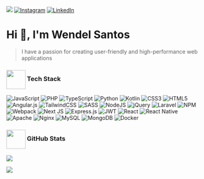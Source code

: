 ![](https://komarev.com/ghpvc/?username=wnsdev&label=Profile%20views&color=0e75b6&style=flat) 
[![Instagram](https://img.shields.io/badge/Instagram-%23E4405F.svg?logo=Instagram&logoColor=white)](https://instagram.com/wnsdev) 
[![LinkedIn](https://img.shields.io/badge/LinkedIn-%230077B5.svg?logo=linkedin&logoColor=white)](https://linkedin.com/in/wsdev) 
# Hi 👋, I'm Wendel Santos
> I have a passion for creating user-friendly and high-performance web applications

<h3><img align=center src='https://www.svgrepo.com/show/420907/computer-display-hardware.svg' height=50 /> Tech Stack</h3>

![JavaScript](https://img.shields.io/badge/javascript-%23323330.svg?style=flat&logo=javascript&logoColor=%23F7DF1E) ![PHP](https://img.shields.io/badge/php-%23777BB4.svg?style=flat&logo=php&logoColor=white) ![TypeScript](https://img.shields.io/badge/typescript-%23007ACC.svg?style=flat&logo=typescript&logoColor=white) ![Python](https://img.shields.io/badge/python-3670A0?style=flat&logo=python&logoColor=ffdd54) ![Kotlin](https://img.shields.io/badge/kotlin-%237F52FF.svg?style=flat&logo=kotlin&logoColor=white) ![CSS3](https://img.shields.io/badge/css3-%231572B6.svg?style=flat&logo=css3&logoColor=white) ![HTML5](https://img.shields.io/badge/html5-%23E34F26.svg?style=flat&logo=html5&logoColor=white) ![Angular.js](https://img.shields.io/badge/angular.js-%23E23237.svg?style=flat&logo=angularjs&logoColor=white) ![TailwindCSS](https://img.shields.io/badge/tailwindcss-%2338B2AC.svg?style=flat&logo=tailwind-css&logoColor=white) ![SASS](https://img.shields.io/badge/SASS-hotpink.svg?style=flat&logo=SASS&logoColor=white) ![NodeJS](https://img.shields.io/badge/node.js-6DA55F?style=flat&logo=node.js&logoColor=white) ![jQuery](https://img.shields.io/badge/jquery-%230769AD.svg?style=flat&logo=jquery&logoColor=white) ![Laravel](https://img.shields.io/badge/laravel-%23FF2D20.svg?style=flat&logo=laravel&logoColor=white) ![NPM](https://img.shields.io/badge/NPM-%23CB3837.svg?style=flat&logo=npm&logoColor=white) ![Webpack](https://img.shields.io/badge/webpack-%238DD6F9.svg?style=flat&logo=webpack&logoColor=black) ![Next JS](https://img.shields.io/badge/Next-black?style=flat&logo=next.js&logoColor=white) ![Express.js](https://img.shields.io/badge/express.js-%23404d59.svg?style=flat&logo=express&logoColor=%2361DAFB) ![JWT](https://img.shields.io/badge/JWT-black?style=flat&logo=JSON%20web%20tokens) ![React](https://img.shields.io/badge/react-%2320232a.svg?style=flat&logo=react&logoColor=%2361DAFB) ![React Native](https://img.shields.io/badge/react_native-%2320232a.svg?style=flat&logo=react&logoColor=%2361DAFB) ![Apache](https://img.shields.io/badge/apache-%23D42029.svg?style=flat&logo=apache&logoColor=white) ![Nginx](https://img.shields.io/badge/nginx-%23009639.svg?style=flat&logo=nginx&logoColor=white) ![MySQL](https://img.shields.io/badge/mysql-%2300000f.svg?style=flat&logo=mysql&logoColor=white) ![MongoDB](https://img.shields.io/badge/MongoDB-%234ea94b.svg?style=flat&logo=mongodb&logoColor=white) ![Docker](https://img.shields.io/badge/docker-%230db7ed.svg?style=flat&logo=docker&logoColor=white)


<h3><img align=center src='https://www.svgrepo.com/show/331724/github-code-source.svg' height=50 /> GitHub Stats</h3>

![](https://github-readme-stats.vercel.app/api/top-langs/?username=wnsdev&theme=react&hide_border=false&include_all_commits=true&count_private=true&layout=compact)<br/>
<!--![](https://github-readme-stats.vercel.app/api?username=wnsdev&theme=react&hide_border=false&include_all_commits=true&count_private=true)<br/>-->
![](https://github-readme-streak-stats.herokuapp.com/?user=wnsdev&theme=react&hide_border=false)<br/>
